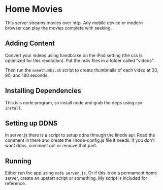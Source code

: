 # Home Movies

This server streams movies over http.  Any mobile device or modern browser can play the movies complete with seeking.

## Adding Content

Convert your videos using handbrake on the iPad setting (the css is optimized for this resolution).  Put the m4v files in a folder called "videos".

Then run the `makethumbs.sh` script to create thumbnails of each video at 30, 90, and 180 seconds.

## Installing Dependencies

This is s node program, so install node and grab the deps using `npm install`.

## Setting up DDNS

In server.js there is a script to setup ddns through the linode api.  Read the comment in there and create the linode-config.js file it needs.  If you don't want ddns, comment out or remove that part.

## Running

Either run the app using `node server.js`.  Or if this is on a permament home server, create an upstart script or something.  My script is included for reference.
